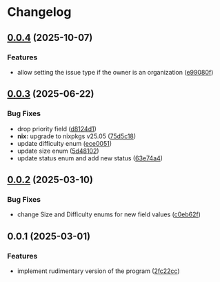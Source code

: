 # Changelog

## [0.0.4](https://github.com/vst/gh-cpi/compare/v0.0.3...v0.0.4) (2025-10-07)


### Features

* allow setting the issue type if the owner is an organization ([e99080f](https://github.com/vst/gh-cpi/commit/e99080f66b9748d7cac5d8541ee6b32c83753f8e))

## [0.0.3](https://github.com/vst/gh-cpi/compare/v0.0.2...v0.0.3) (2025-06-22)


### Bug Fixes

* drop priority field ([d8124d1](https://github.com/vst/gh-cpi/commit/d8124d1038a79d8061ac517e810bb333bfdb807c))
* **nix:** upgrade to nixpkgs v25.05 ([75d5c18](https://github.com/vst/gh-cpi/commit/75d5c18050db9b8424bdae07dae8d0878228a8dd))
* update difficulty enum ([ece0051](https://github.com/vst/gh-cpi/commit/ece00518a04385c690872510930dc7b6578f883c))
* update size enum ([5d48102](https://github.com/vst/gh-cpi/commit/5d48102417c64e463617bd6346b8ec72daa8a307))
* update status enum and add new status ([63e74a4](https://github.com/vst/gh-cpi/commit/63e74a4e0f78e61d81112b3cee6ed7e00a5aeb22))

## [0.0.2](https://github.com/vst/gh-cpi/compare/v0.0.1...v0.0.2) (2025-03-10)


### Bug Fixes

* change Size and Difficulty enums for new field values ([c0eb62f](https://github.com/vst/gh-cpi/commit/c0eb62f49fe67b87a202c48aa1dd623a4904f76f))

## 0.0.1 (2025-03-01)


### Features

* implement rudimentary version of the program ([2fc22cc](https://github.com/vst/gh-cpi/commit/2fc22cc264f9015a39937872d7de211280d92a68))
